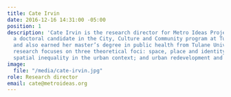```yaml
---
title: Cate Irvin
date: 2016-12-16 14:31:00 -05:00
position: 1
description: 'Cate Irvin is the research director for Metro Ideas Project. She is
  a doctoral candidate in the City, Culture and Community program at Tulane University
  and also earned her master’s degree in public health from Tulane University. Her
  research focuses on three theoretical foci: space, place and identity; social and
  spatial inequality in the urban context; and urban redevelopment and gentrification.'
image:
  file: "/media/cate-irvin.jpg"
role: Research director
email: cate@metroideas.org
---
```


